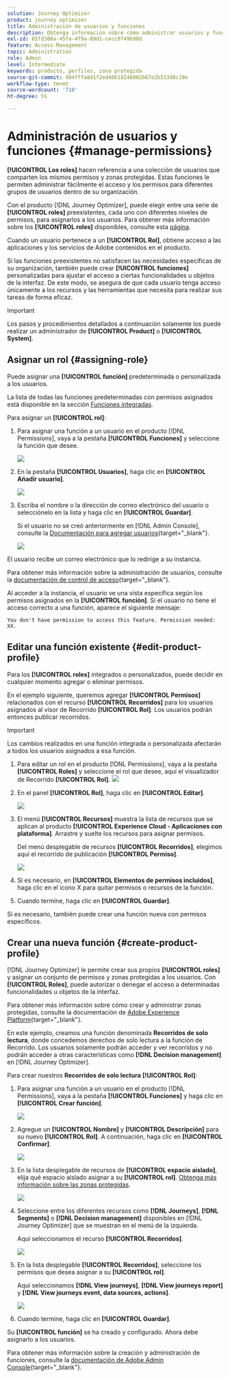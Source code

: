 ```yaml
---
solution: Journey Optimizer
product: journey optimizer
title: Administración de usuarios y funciones
description: Obtenga información sobre cómo administrar usuarios y funciones
exl-id: 85fd386a-45fa-4f9a-89d1-cecc0749b90d
feature: Access Management
topic: Administration
role: Admin
level: Intermediate
keywords: producto, perfiles, zona protegida
source-git-commit: 404fffa8d1f2ed40b18246002b67e2b533d8c19e
workflow-type: tm+mt
source-wordcount: '710'
ht-degree: 5%

---
```


# Administración de usuarios y funciones {#manage-permissions}

**[!UICONTROL Los roles]** hacen referencia a una colección de usuarios que comparten los mismos permisos y zonas protegidas. Estas funciones le permiten administrar fácilmente el acceso y los permisos para diferentes grupos de usuarios dentro de su organización.

Con el producto [!DNL Journey Optimizer], puede elegir entre una serie de **[!UICONTROL roles]** preexistentes, cada uno con diferentes niveles de permisos, para asignarlos a los usuarios. Para obtener más información sobre los **[!UICONTROL roles]** disponibles, consulte esta [página](ootb-product-profiles.md).

Cuando un usuario pertenece a un **[!UICONTROL Rol]**, obtiene acceso a las aplicaciones y los servicios de Adobe contenidos en el producto.

Si las funciones preexistentes no satisfacen las necesidades específicas de su organización, también puede crear **[!UICONTROL funciones]** personalizadas para ajustar el acceso a ciertas funcionalidades u objetos de la interfaz. De este modo, se asegura de que cada usuario tenga acceso únicamente a los recursos y las herramientas que necesita para realizar sus tareas de forma eficaz.


>[!IMPORTANT]
>
>Los pasos y procedimientos detallados a continuación solamente los puede realizar un administrador de **[!UICONTROL Product]** o **[!UICONTROL System]**.


## Asignar un rol {#assigning-role}

Puede asignar una **[!UICONTROL función]** predeterminada o personalizada a los usuarios.

La lista de todas las funciones predeterminadas con permisos asignados está disponible en la sección [Funciones integradas](ootb-product-profiles.md).

Para asignar un **[!UICONTROL rol]**:

1. Para asignar una función a un usuario en el producto [!DNL Permissions], vaya a la pestaña **[!UICONTROL Funciones]** y seleccione la función que desee.

   ![](assets/do-not-localize/access_control_2.png)

1. En la pestaña **[!UICONTROL Usuarios]**, haga clic en **[!UICONTROL Añadir usuario]**.

   ![](assets/do-not-localize/access_control_3.png)

1. Escriba el nombre o la dirección de correo electrónico del usuario o selecciónelo en la lista y haga clic en **[!UICONTROL Guardar]**.

   Si el usuario no se creó anteriormente en [!DNL Admin Console], consulte la [Documentación para agregar usuarios](https://experienceleague.adobe.com/docs/experience-platform/access-control/ui/users.html?lang=es){target="_blank"}.

   ![](assets/do-not-localize/access_control_4.png)

El usuario recibe un correo electrónico que lo redirige a su instancia.

Para obtener más información sobre la administración de usuarios, consulte la [documentación de control de acceso](https://experienceleague.adobe.com/docs/experience-platform/access-control/home.html?lang=es){target="_blank"}.

Al acceder a la instancia, el usuario ve una vista específica según los permisos asignados en la **[!UICONTROL función]**. Si el usuario no tiene el acceso correcto a una función, aparece el siguiente mensaje:

`You don't have permission to access this feature. Permission needed: XX.`

## Editar una función existente {#edit-product-profile}

Para los **[!UICONTROL roles]** integrados o personalizados, puede decidir en cualquier momento agregar o eliminar permisos.

En el ejemplo siguiente, queremos agregar **[!UICONTROL Permisos]** relacionados con el recurso **[!UICONTROL Recorridos]** para los usuarios asignados al visor de Recorrido **[!UICONTROL Rol]**. Los usuarios podrán entonces publicar recorridos.

>[!IMPORTANT]
>
>Los cambios realizados en una función integrada o personalizada afectarán a todos los usuarios asignados a esa función.

1. Para editar un rol en el producto [!DNL Permissions], vaya a la pestaña **[!UICONTROL Roles]** y seleccione el rol que desee, aquí el visualizador de Recorrido **[!UICONTROL Rol]**.
   ![](assets/do-not-localize/access_control_5.png)

1. En el panel **[!UICONTROL Rol]**, haga clic en **[!UICONTROL Editar]**.

   ![](assets/do-not-localize/access_control_6.png)

1. El menú **[!UICONTROL Recursos]** muestra la lista de recursos que se aplican al producto **[!UICONTROL Experience Cloud - Aplicaciones con plataforma]**. Arrastre y suelte los recursos para asignar permisos.

   Del menú desplegable de recursos **[!UICONTROL Recorridos]**, elegimos aquí el recorrido de publicación **[!UICONTROL Permiso]**.

   ![](assets/do-not-localize/access_control_14.png)

1. Si es necesario, en **[!UICONTROL Elementos de permisos incluidos]**, haga clic en el icono X para quitar permisos o recursos de la función.

1. Cuando termine, haga clic en **[!UICONTROL Guardar]**.

Si es necesario, también puede crear una función nueva con permisos específicos.

## Crear una nueva función {#create-product-profile}

[!DNL Journey Optimizer] le permite crear sus propios **[!UICONTROL roles]** y asignar un conjunto de permisos y zonas protegidas a los usuarios. Con **[!UICONTROL Roles]**, puede autorizar o denegar el acceso a determinadas funcionalidades u objetos de la interfaz.

Para obtener más información sobre cómo crear y administrar zonas protegidas, consulte la documentación de [Adobe Experience Platform](https://experienceleague.adobe.com/docs/experience-platform/sandbox/ui/user-guide.html?lang=es){target="_blank"}.

En este ejemplo, creamos una función denominada **Recorridos de solo lectura**, donde concedemos derechos de solo lectura a la función de Recorrido. Los usuarios solamente podrán acceder y ver recorridos y no podrán acceder a otras características como **[!DNL Decision management]** en [!DNL Journey Optimizer].

Para crear nuestros **Recorridos de solo lectura** **[!UICONTROL Rol]**:

1. Para asignar una función a un usuario en el producto [!DNL Permissions], vaya a la pestaña **[!UICONTROL Funciones]** y haga clic en **[!UICONTROL Crear función]**.

   ![](assets/do-not-localize/access_control_9.png)

1. Agregue un **[!UICONTROL Nombre]** y **[!UICONTROL Descripción]** para su nuevo **[!UICONTROL Rol]**. A continuación, haga clic en **[!UICONTROL Confirmar]**.

   ![](assets/do-not-localize/access_control_10.png)

1. En la lista desplegable de recursos de **[!UICONTROL espacio aislado]**, elija qué espacio aislado asignar a su **[!UICONTROL rol]**. [Obtenga más información sobre las zonas protegidas](sandboxes.md).

   ![](assets/do-not-localize/access_control_13.png)

1. Seleccione entre los diferentes recursos como **[!DNL Journeys]**, **[!DNL Segments]** o **[!DNL Decision management]** disponibles en [!DNL Journey Optimizer] que se muestran en el menú de la izquierda.

   Aquí seleccionamos el recurso **[!UICONTROL Recorridos]**.

   ![](assets/do-not-localize/access_control_11.png)

1. En la lista desplegable **[!UICONTROL Recorridos]**, seleccione los permisos que desea asignar a su **[!UICONTROL rol]**.

   Aquí seleccionamos **[!DNL View journeys]**, **[!DNL View journeys report]** y **[!DNL View journeys event, data sources, actions]**.

   ![](assets/do-not-localize/access_control_12.png)

1. Cuando termine, haga clic en **[!UICONTROL Guardar]**.

Su **[!UICONTROL función]** se ha creado y configurado. Ahora debe asignarlo a los usuarios.

Para obtener más información sobre la creación y administración de funciones, consulte la [documentación de Adobe Admin Console](https://experienceleague.adobe.com/docs/experience-platform/access-control/abac/permissions-ui/roles.html?lang=es){target="_blank"}.
